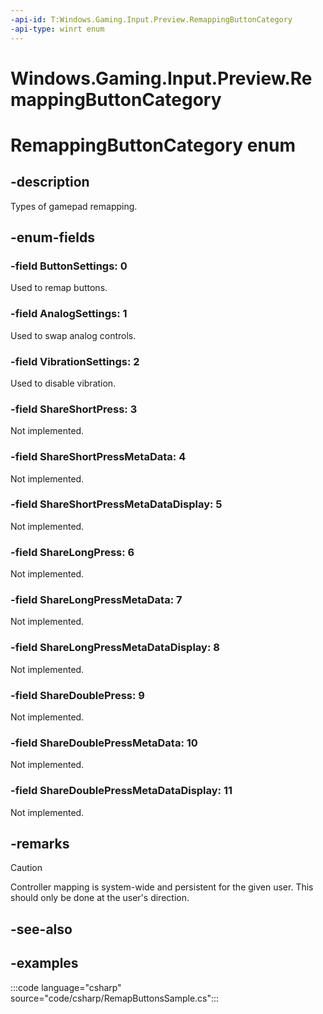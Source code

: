 ```yaml
---
-api-id: T:Windows.Gaming.Input.Preview.RemappingButtonCategory
-api-type: winrt enum
---
```


# Windows.Gaming.Input.Preview.RemappingButtonCategory

<!--
public enum RemappingButtonCategory
-->

# RemappingButtonCategory enum

## -description

Types of gamepad remapping.

## -enum-fields

### -field ButtonSettings: 0

Used to remap buttons.

### -field AnalogSettings: 1

Used to swap analog controls.

### -field VibrationSettings: 2

Used to disable vibration.

### -field ShareShortPress: 3

Not implemented.

### -field ShareShortPressMetaData: 4

Not implemented.

### -field ShareShortPressMetaDataDisplay: 5

Not implemented.

### -field ShareLongPress: 6

Not implemented.

### -field ShareLongPressMetaData: 7

Not implemented.

### -field ShareLongPressMetaDataDisplay: 8

Not implemented.

### -field ShareDoublePress: 9

Not implemented.

### -field ShareDoublePressMetaData: 10

Not implemented.

### -field ShareDoublePressMetaDataDisplay: 11

Not implemented.

## -remarks

> [!CAUTION]
> Controller mapping is system-wide and persistent for the given user. This should only be done at the user's direction.

## -see-also

## -examples

:::code language="csharp" source="code/csharp/RemapButtonsSample.cs":::
